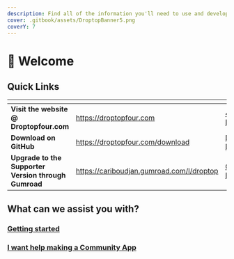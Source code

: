 ```yaml
---
description: Find all of the information you'll need to use and develop for Droptop.
cover: .gitbook/assets/DroptopBanner5.png
coverY: 7
---
```


# 📄 Welcome

## Quick Links

<table data-view="cards"><thead><tr><th></th><th data-hidden data-card-target data-type="content-ref"></th><th data-hidden data-card-cover data-type="files"></th></tr></thead><tbody><tr><td><strong>Visit the website @ Droptopfour.com</strong></td><td><a href="https://droptopfour.com">https://droptopfour.com</a></td><td><a href=".gitbook/assets/4Logo-L.png">4Logo-L.png</a></td></tr><tr><td><strong>Download on GitHub</strong></td><td><a href="https://droptopfour.com/download">https://droptopfour.com/download</a></td><td><a href=".gitbook/assets/Download-L.png">Download-L.png</a></td></tr><tr><td><strong>Upgrade to the Supporter Version through Gumroad</strong></td><td><a href="https://cariboudjan.gumroad.com/l/droptop">https://cariboudjan.gumroad.com/l/droptop</a></td><td><a href=".gitbook/assets/Gumroad-L.png">Gumroad-L.png</a></td></tr></tbody></table>

## What can we assist you with?

### [**Getting started**](broken-reference)

### [I want help making a Community App](broken-reference)


